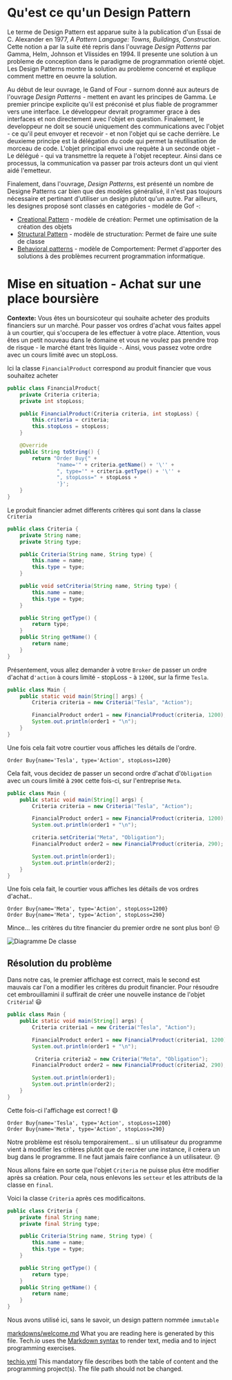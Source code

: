 # Qu'est ce qu'un Design Pattern

Le terme de Design Pattern est apparue suite à la publication d'un Essai de C. Alexander en 1977, *A Pattern Language: Towns, Buildings, Construction*. Cette notion a par la suite été repris dans l'ouvrage *Design Patterns* par Gamma, Helm, Johnson et Vlissides en 1994. Il presente une solution à un probleme de conception dans le paradigme de programmation orienté objet. Les Design Patterns montre la solution au probleme concerné et explique comment mettre en oeuvre la solution.

 Au début de leur ouvrage, le Gand of Four - surnom donné aux auteurs de l'ouvrage *Design Patterns* - mettent en avant les principes de Gamma. Le premier principe explicite qu'il est préconisé et plus fiable de programmer vers une interface. Le développeur devrait programmer grace à des interfaces et non directement avec l'objet en question. Finalement, le developpeur ne doit se soucié uniquement des communications avec l'objet - ce qu'il peut envoyer et recevoir - et non l'objet qui se cache derrière. Le deuxieme principe est la délégation du code qui permet la réutilisation de morceau de code. L'objet principal envoi une requète à un seconde objet - Le délégué - qui va transmettre la requete à l'objet recepteur. Ainsi dans ce processus, la communication va passer par trois acteurs dont un qui vient aidé l'emetteur.

Finalement, dans l'ouvrage, *Design Patterns*, est présenté un nombre de Designe Patterns car bien que des modèles généralisé, il n'est pas toujours nécessaire et pertinant d'utiliser un design plutot qu'un autre. Par ailleurs, les designes proposé sont classés en catégories - modèle de Gof -:

- <u>Creational Pattern</u> - modèle de création: Permet une optimisation de la création des objets
- <u>Structural Pattern</u> - modèle de structuration: Permet de faire une suite de classe
- <u>Behavioral patterns</u> - modèle de Comportement: Permet d'apporter des solutions à des problèmes recurrent programmation informatique. 

# Mise en situation - Achat sur une place boursière

**Contexte:** Vous êtes un boursicoteur qui souhaite acheter des produits financiers sur un marché. Pour passer vos ordres d'achat vous faites appel à un courtier, qui s'occupera de les effectuer à votre place. Attention, vous êtes un petit nouveau dans le domaine et vous ne voulez pas prendre trop de risque - le marché étant très liquide -. Ainsi, vous passez votre ordre avec un cours limité avec un stopLoss.

Ici la classe `FinancialProduct` correspond au produit financier que vous souhaitez acheter
```java
public class FinancialProduct{
    private Criteria criteria;
    private int stopLoss;

    public FinancialProduct(Criteria criteria, int stopLoss) {
        this.criteria = criteria;
        this.stopLoss = stopLoss;
    }

    @Override
    public String toString() {
        return "Order Buy{" +
                "name='" + criteria.getName() + '\'' +
                ", type='" + criteria.getType() + '\'' +
                ", stopLoss=" + stopLoss +
                '}';
    }
}
```
Le produit financier admet differents critères qui sont dans la classe `Criteria`
```java
public class Criteria {
    private String name;
    private String type;

    public Criteria(String name, String type) {
        this.name = name;
        this.type = type;
    }

    public void setCriteria(String name, String type) {
        this.name = name;
        this.type = type;
    }

    public String getType() {
        return type;
    }
    public String getName() {
        return name;
    }
}
```

Présentement, vous allez demander à votre `Broker` de passer un ordre d'achat d`'action` à cours limité - stopLoss - à `1200€`, sur la firme `Tesla`.

```java
public class Main {
    public static void main(String[] args) {
        Criteria criteria = new Criteria("Tesla", "Action");

        FinancialProduct order1 = new FinancialProduct(criteria, 1200);
        System.out.println(order1 + "\n");
    }
}
```
Une fois cela fait votre courtier vous affiches les détails de l'ordre.
```
Order Buy{name='Tesla', type='Action', stopLoss=1200}
```

Cela fait, vous decidez de passer un second ordre d'achat d'`Obligation` avec un cours limité à `290€` cette fois-ci, sur l'entreprise `Meta`.

```Java
public class Main {
    public static void main(String[] args) {
        Criteria criteria = new Criteria("Tesla", "Action");

        FinancialProduct order1 = new FinancialProduct(criteria, 1200);
        System.out.println(order1 + "\n");

        criteria.setCriteria("Meta", "Obligation");
        FinancialProduct order2 = new FinancialProduct(criteria, 290);

        System.out.println(order1);
        System.out.println(order2);
    }
}
```
Une fois cela fait, le courtier vous affiches les détails de vos ordres d'achat..
```
Order Buy{name='Meta', type='Action', stopLoss=1200}
Order Buy{name='Meta', type='Action', stopLoss=290}
```
Mince... les critères du titre financier du premier ordre ne sont plus bon! 😒

![Diagramme De classe](https://github.com/Jeremod-Dev/DesignPattern/blob/master/markdowns/diagramme_classe.PNG)

## Résolution du problème

Dans notre cas, le premier affichage est correct, mais le second est mauvais car l'on a modifier les critères du produit financier. Pour résoudre cet embrouillamini il suffirait de créer une nouvelle instance de l'objet `Critéria`! 😃
```java
public class Main {
    public static void main(String[] args) {
        Criteria criteria1 = new Criteria("Tesla", "Action");

        FinancialProduct order1 = new FinancialProduct(criteria1, 1200);
        System.out.println(order1 + "\n");

         Criteria criteria2 = new Criteria("Meta", "Obligation");
        FinancialProduct order2 = new FinancialProduct(criteria2, 290);

        System.out.println(order1);
        System.out.println(order2);
    }
}
```
Cette fois-ci l'affichage est correct ! 😄
```
Order Buy{name='Tesla', type='Action', stopLoss=1200}
Order Buy{name='Meta', type='Action', stopLoss=290}
```

Notre problème est résolu temporairement... si un utilisateur du programme vient à modifier les critères plutôt que de recréer une instance, il créera un bug dans le programme. Il ne faut jamais faire confiance à un utilisateur. 😒

Nous allons faire en sorte que l'objet `Criteria` ne puisse plus être modifier après sa création. Pour cela, nous enlevons les `setteur` et les attributs de la classe en `final`.

Voici la classe `Criteria` après ces modificaitons.
```java
public class Criteria {
    private final String name;
    private final String type;

    public Criteria(String name, String type) {
        this.name = name;
        this.type = type;
    }

    public String getType() {
        return type;
    }
    public String getName() {
        return name;
    }
}
```

Nous avons utilisé ici, sans le savoir, un design pattern nommée `immutable`

[markdowns/welcome.md](https://github.com/TechDotIO/techio-basic-template/blob/master/markdowns/welcome.md)
What you are reading here is generated by this file. Tech.io uses the [Markdown syntax](https://tech.io/doc/reference-markdowns) to render text, media and to inject programming exercises.


[techio.yml](https://github.com/TechDotIO/techio-basic-template/blob/master/techio.yml)
This mandatory file describes both the table of content and the programming project(s). The file path should not be changed.